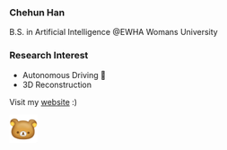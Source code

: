 ### Chehun Han 

B.S. in Artificial Intelligence @EWHA Womans University

### Research Interest 

- Autonomous Driving 🚗
- 3D Reconstruction

Visit my [website](https://chehun16.github.io/) :) 

<img src="kuma.jpg" width="50" height="50" style="vertical-align: middle;" />
